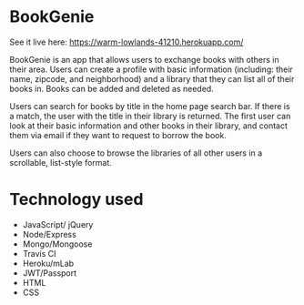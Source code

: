 BookGenie
=========

See it live here: https://warm-lowlands-41210.herokuapp.com/

BookGenie is an app that allows users to exchange books with others in their area. Users can create a profile with basic information (including: their name, zipcode, and neighborhood) and a library that they can list all of their books in. Books can be added and deleted as needed. 

Users can search for books by title in the home page search bar. If there is a match, the user with the title in their library is returned. The first user can look at their basic information and other books in their library, and contact them via email if they want to request to borrow the book.

Users can also choose to browse the libraries of all other users in a scrollable, list-style format.

Technology used
===============

<ul>
	<li>JavaScript/ jQuery</li>
	<li>Node/Express</li>
	<li>Mongo/Mongoose</li>
	<li>Travis CI</li>
	<li>Heroku/mLab</li>
	<li>JWT/Passport</li>
	<li>HTML</li>
	<li>CSS </li>
</ul>



